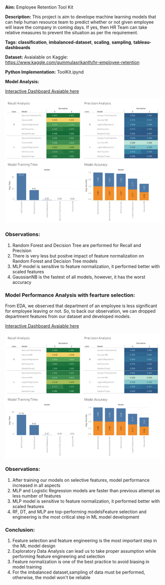 **Aim:** Employee Retention Tool Kit

**Description:** This project is aim to develope machine learning models that can help human resource team to predict whether or not given employee will leave the company in coming days. If yes, then HR Team can take relative measures to prevent the situation as per the requirement.

**Tags:** **classification**, **imbalanced-dataset**, **scaling**, **sampling**, **tableau-dashboards**

**Dataset:** Avaialable on Kaggle: https://www.kaggle.com/gummulasrikanth/hr-employee-retention

**Python Implementation:** ToolKit.ipynd

**Model Analysis:** 

[Interactive Dashboard Avaiable here](https://public.tableau.com/profile/pramod.nagare#!/vizhome/EmployeeRetentionToolKitModelPerformanceAnalysis1/ModelAnalysis)

<img src= Model%20Analysis/Model%20Analysis%201.png>

### Observations:

1. Random Forest and Decision Tree are performed for Recall and Precision
2. There is very less but positve impact of feature normalization on Random Forest and Decision Tree models
3. MLP model is sensitive to feature normalization, it performed better with scaled features
4. GaussianNB is the fastest of all models, however, it has the worst accuracy

### Model Performance Analysis with fearture selection:

From EDA, we observed that department of an employee is less significant for employee leaving or not. So, to back our observation, we can dropped department features from our dataset and developed models.

[Interactive Dashboard Avaiable here](https://public.tableau.com/profile/pramod.nagare#!/vizhome/EmployeeRetentionToolKitModelPerformanceAnalysis2/ModelAnalysis)

<img src= Model%20Analysis/Model%20Analysis%202.png>

### Observations:

1. After training our models on selective features, model performance increased in all aspects
2. MLP and Logistic Regression models are faster than previous attempt as less number of features
3. MLP model is sensitive to feature normalization, it performed better with scaled features
4. RF, DT, and MLP are top-performing modelsFeature selection and engineering is the most critical step in ML model development


### Conclusion:

1. Feature selection and feature engineering is the most important step in the ML model design
2. Exploratory Data Analysis can lead us to take proper assumption while performing feature engineering and selection 
3. Feature normalization is one of the best practice to avoid biasing in model training
4. For the imbalanced dataset,sampling of data must be performed, otherwise, the model won't be reliable
